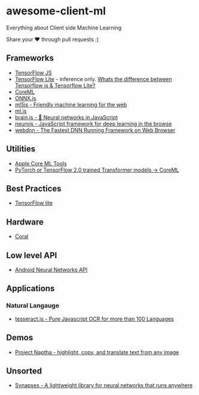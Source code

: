 # awesome-client-ml
Everything about Client side Machine Learning

Share your ❤️ through pull requests :)


## Frameworks

* [TensorFlow JS](https://www.tensorflow.org/js/)
* [TensorFlow Lite](https://www.tensorflow.org/lite) - inference only. [Whats the difference between Tensorflow js & Tensorflow Lite?](https://stackoverflow.com/questions/59860397/tensorflow-js-vs-tensorflow-lite)
* [CoreML](https://developer.apple.com/documentation/coreml)
* [ONNX.js](https://github.com/Microsoft/onnxjs)
* [ml5js - Friendly machine learning for the web](https://github.com/ml5js/ml5-library)
* [ml.js](https://github.com/mljs/ml)
* [brain.js - 🤖 Neural networks in JavaScript](https://github.com/BrainJS/brain.js)
* [neurojs - JavaScript framework for deep learning in the browse](https://github.com/janhuenermann/neurojs)
* [webdnn - The Fastest DNN Running Framework on Web Browser](https://github.com/mil-tokyo/webdnn)

## Utilities

* [Apple Core ML Tools](https://github.com/apple/coremltools)
* [PyTorch or TensorFlow 2.0 trained Transformer models -> CoreML](https://github.com/huggingface/swift-coreml-transformers)

## Best Practices

* [TensorFlow lite](https://www.tensorflow.org/lite/performance/best_practices)

## Hardware

* [Coral](https://coral.ai/)

## Low level API

* [Android Neural Networks API](https://developer.android.com/ndk/guides/neuralnetworks/)

## Applications

### Natural Langauge
* [tesseract.js - Pure Javascript OCR for more than 100 Languages](https://github.com/naptha/tesseract.js)

## Demos

* [Project Naptha - highlight, copy, and translate text from any image](https://projectnaptha.com/)


## Unsorted

* [Synapses - A lightweight library for neural networks that runs anywhere](https://github.com/mrdimosthenis/Synapses)
